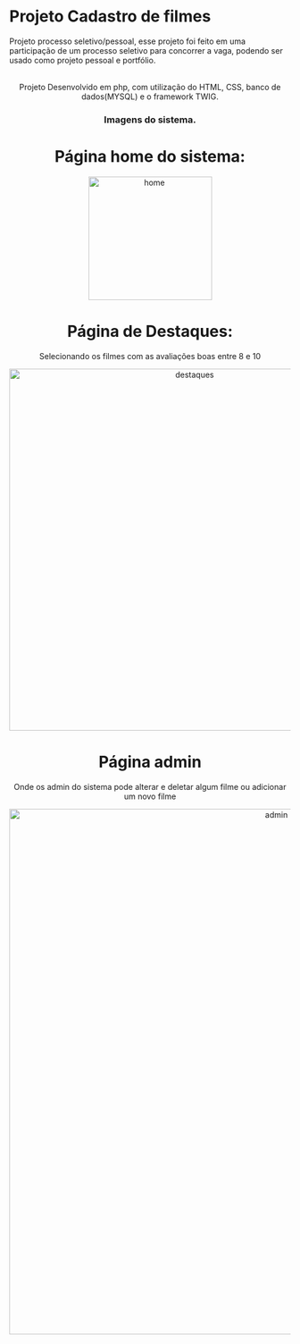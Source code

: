 # Projeto Cadastro de filmes
Projeto processo seletivo/pessoal, esse projeto foi feito em uma participação de um processo seletivo para concorrer a vaga, podendo ser usado como projeto pessoal e portfólio. 
<div align="left">
   
</div>

  
</div>

<div align="center">
   <br>
   Projeto Desenvolvido em php, com utilização do HTML, CSS, banco de dados(MYSQL) e o framework TWIG.
</div>

<div align="center">
   <h3>Imagens do sistema.</h3>
</div>
<div align="center">
  <h1>Página home do sistema:</h1>
 </div>
<div align="center">
<img width="221" alt="home" src="">

</div>


<div align="center">
  <h1>Página de Destaques:</h1>
   <p>Selecionando os filmes com as avaliações boas entre 8 e 10</p>
 </div>
<div align="center">
<img width="648" alt="destaques" src="">
</div>

<div align="center">
  <h1>Página admin</h1>
    <p>Onde os admin do sistema pode alterar e deletar algum filme ou adicionar um novo filme</p>
 </div>
<div align="center">
<img width="941" alt="admin" src="">
</div>


